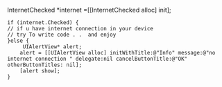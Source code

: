 InternetChecked *internet =[[InternetChecked alloc] init];
    
    
    if (internet.Checked) {
    // if u have internet connection in your device 
    // try To write code . .  and enjoy
    }else {
         UIAlertView* alert;
        alert = [[UIAlertView alloc] initWithTitle:@"Info" message:@"no internet connection " delegate:nil cancelButtonTitle:@"OK" otherButtonTitles: nil];
        [alert show];
    }
